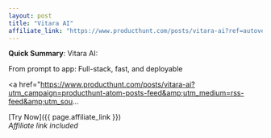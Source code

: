 ```yaml
---
layout: post
title: "Vitara AI"
affiliate_link: "https://www.producthunt.com/posts/vitara-ai?ref=autoverse&utm_source=autoverse"
---
```


**Quick Summary**: Vitara AI: <p>
            From prompt to app: Full-stack, fast, and deployable
          </p>
          <p>
            <a href="https://www.producthunt.com/posts/vitara-ai?utm_campaign=producthunt-atom-posts-feed&amp;utm_medium=rss-feed&amp;utm_sou...

[Try Now]({{ page.affiliate_link }})  
*Affiliate link included*
